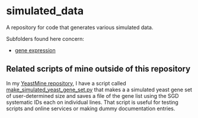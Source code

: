 # simulated_data
A repository for code that generates various simulated data.

Subfolders found here concern:

* [gene expression](https://github.com/fomightez/simulated_data/tree/master/gene_expression)


Related scripts of mine outside of this repository
-------------------------

In my [YeastMine repository](https://github.com/fomightez/yeastmine), I have a script called [make_simulated_yeast_gene_set.py](https://github.com/fomightez/yeastmine/blob/master/make_simulated_yeast_gene_set.py) that makes a a simulated yeast gene set of user-determined size and saves a file of the gene list using the SGD systematic IDs each on individual lines. That script is useful for testing scripts and online services or making dummy documentation entries.
